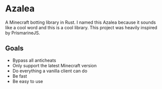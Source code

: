# Azalea

A Minecraft botting library in Rust. I named this Azalea because it sounds like a cool word and this is a cool library. This project was heavily inspired by PrismarineJS.

## Goals

- Bypass all anticheats
- Only support the latest Minecraft version
- Do everything a vanilla client can do
- Be fast
- Be easy to use
